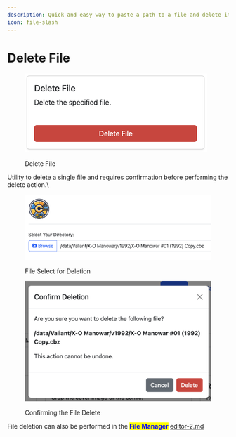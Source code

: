 ```yaml
---
description: Quick and easy way to paste a path to a file and delete it
icon: file-slash
---
```


# Delete File

<figure><img src="../../.gitbook/assets/delete.png" alt=""><figcaption><p>Delete File</p></figcaption></figure>

Utility to delete a single file and requires confirmation before performing the delete action.\


<div><figure><img src="../../.gitbook/assets/delete (1).png" alt=""><figcaption><p>File Select for Deletion</p></figcaption></figure> <figure><img src="../../.gitbook/assets/confirm-delete.png" alt=""><figcaption><p>Confirming the File Delete</p></figcaption></figure></div>

File deletion can also be performed in the <mark style="color:blue;">**File Manager**</mark> [editor-2.md](../file-management/editor-2.md "mention")
